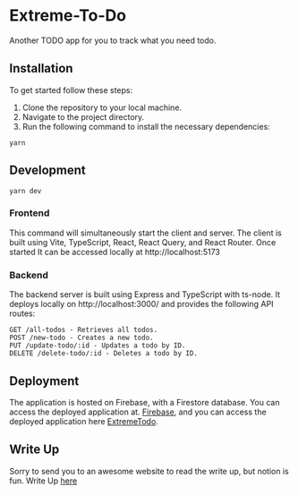 # Extreme-To-Do
Another TODO app for you to track what you need todo. 

## Installation
To get started follow these steps:

1. Clone the repository to your local machine.
2. Navigate to the project directory.
3. Run the following command to install the necessary dependencies:

```console
yarn
```

## Development
```console
yarn dev
```
### Frontend
This command will simultaneously start the client and server. The client is built using Vite, TypeScript, React, React Query, and React Router. Once started It can be accessed locally at http://localhost:5173

### Backend
The backend server is built using Express and TypeScript with ts-node. It deploys locally on http://localhost:3000/ and provides the following API routes:


```console
GET /all-todos - Retrieves all todos.
POST /new-todo - Creates a new todo.
PUT /update-todo/:id - Updates a todo by ID.
DELETE /delete-todo/:id - Deletes a todo by ID.
```

## Deployment
The application is hosted on Firebase, with a Firestore database. You can access the deployed application at. 
[Firebase](https://firebase.google.com/), and you can access the deployed application here [ExtremeTodo](https://best-todoapp-ever.web.app/).

## Write Up
Sorry to send you to an awesome website to read the write up, but notion is fun. 
Write Up [here](https://sideways-increase-bec.notion.site/Phin-Writeup-15b634e80ba94c7791a316ca71617d75)